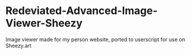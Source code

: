 # Redeviated-Advanced-Image-Viewer-Sheezy
Image viewer made for my person website, ported to userscript for use on Sheezy.art
